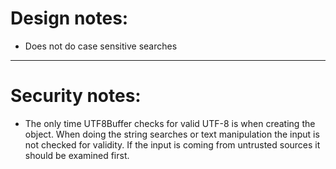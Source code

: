 # Design notes:
- Does not do case sensitive searches

---

# Security notes:
- The only time UTF8Buffer checks for valid UTF-8 is when creating the object. When doing the string searches or text manipulation the input is not checked for validity. If the input is coming from untrusted sources it should be examined first. 




